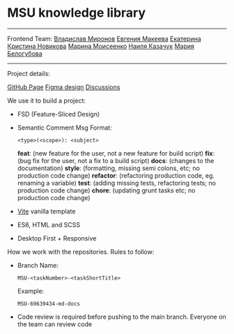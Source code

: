 # MSU knowledge library

---
Frontend Team:
[Владислав Миронов](https://github.com/vladmir26)
[Евгения Макеева](https://github.com/EvaM25)
[Екатерина](https://github.com/catherinsmi)
[Кристина Новикова](https://github.com/nookismile)
[Марина Моисеенко](https://github.com/marrollyn)
[Наиля Казачук](https://github.com/Nailusha)
[Мария Белогубова](https://github.com/vladmir26)

---
Project details:

[GitHub Page](https://mariiabel.github.io/msu-library/)
[Figma design](https://www.figma.com/design/SNHlX8dZEVNcOhyMzh9Asf/DMVN-TZ?node-id=0-1&t=U0Sg0IhMcvOlFqSs-0) 
[Discussions](https://github.com/MariiaBel/msu-library/discussions)


We use it to build a project:

- FSD (Feature-Sliced Design)
- Semantic Comment Msg
    Format: 
    ```
    <type>(<scope>): <subject>
    ```
        
    **feat**: (new feature for the user, not a new feature for build script)
    **fix**: (bug fix for the user, not a fix to a build script)
    **docs**: (changes to the documentation)
    **style**: (formatting, missing semi colons, etc; no production code change)
    **refactor**: (refactoring production code, eg. renaming a variable)
    **test**: (adding missing tests, refactoring tests; no production code change)
    **chore**: (updating grunt tasks etc; no production code change)
- [Vite](https://vitejs.dev/) vanilla template
- ES6, HTML and SCSS
- Desktop First + Responsive

How we work with the repositories. Rules to follow:

- Branch Name:
    ```
    MSU-<taskNumber>-<taskShortTitle>
    ```
    Example:
    ```
    MSU-69639434-md-docs
    ```
- Code review is required before pushing to the main branch. Everyone on the team can review code

    